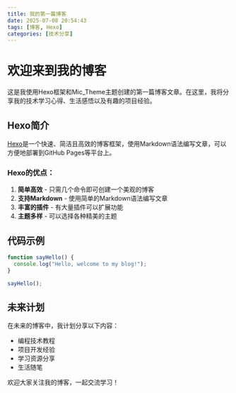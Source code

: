 ```yaml
---
title: 我的第一篇博客
date: 2025-07-08 20:54:43
tags: [博客, Hexo]
categories: [技术分享]
---
```


# 欢迎来到我的博客

这是我使用Hexo框架和Mic_Theme主题创建的第一篇博客文章。在这里，我将分享我的技术学习心得、生活感悟以及有趣的项目经验。

## Hexo简介

[Hexo](https://hexo.io/)是一个快速、简洁且高效的博客框架，使用Markdown语法编写文章，可以方便地部署到GitHub Pages等平台上。

### Hexo的优点：

1. **简单高效** - 只需几个命令即可创建一个美观的博客
2. **支持Markdown** - 使用简单的Markdown语法编写文章
3. **丰富的插件** - 有大量插件可以扩展功能
4. **主题多样** - 可以选择各种精美的主题

## 代码示例

```javascript
function sayHello() {
  console.log("Hello, welcome to my blog!");
}

sayHello();
```

## 未来计划

在未来的博客中，我计划分享以下内容：

- 编程技术教程
- 项目开发经验
- 学习资源分享
- 生活随笔

欢迎大家关注我的博客，一起交流学习！
